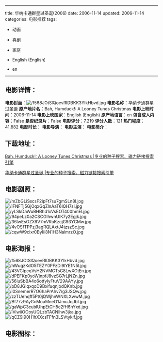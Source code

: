 
---
title: 华纳卡通群星过圣诞(2006)
date: 2006-11-14
updated: 2006-11-14
categories: 电影推荐
tags:
- 动画
- 喜剧
- 家庭

- English (English)
- en
---


> 

## **电影详情**：

**电影封面**：<img src="https://image.tmdb.org/t/p/w200/f568JOtSlQoevRIDBKK3YIkHbvd.jpg" alt="/f568JOtSlQoevRIDBKK3YIkHbvd.jpg" title="/f568JOtSlQoevRIDBKK3YIkHbvd.jpg">
**电影名称**：华纳卡通群星过圣诞
**原产地片名**：Bah, Humduck!: A Looney Tunes Christmas
**电影上映时间**：2006-11-14
**电影上映国家**：English (English)
**原产地语言**：en
**包含成人内容**：False
**是否纪录片**：False
**电影评分**：7.219
**评分人数**：121
**热门程度**：41.882
**电影时长**：
**电影导演**：
**电影主演**：
**电影简介**：

## **下载地址**：
[Bah, Humduck!: A Looney Tunes Christmas |专业的种子搜索、磁力链接搜索引擎](https://movie.amd794.com:2083/?search=Bah%2C%20Humduck%21%3A%20A%20Looney%20Tunes%20Christmas&ordering=&mode=match_phrase&page_size=10&page=1)

[华纳卡通群星过圣诞 |专业的种子搜索、磁力链接搜索引擎](https://movie.amd794.com:2083/?search=%E5%8D%8E%E7%BA%B3%E5%8D%A1%E9%80%9A%E7%BE%A4%E6%98%9F%E8%BF%87%E5%9C%A3%E8%AF%9E&ordering=&mode=match_phrase&page_size=10&page=1)
 

## **电影剧照**：
<img src="https://image.tmdb.org/t/p/original/mZbGLiSscsF2ipFt7su7gmSLn8l.jpg" alt="/mZbGLiSscsF2ipFt7su7gmSLn8l.jpg" title="/mZbGLiSscsF2ipFt7su7gmSLn8l.jpg"><img src="https://image.tmdb.org/t/p/original/lFNFTj5GjOqxGqZlnAaT6IQH7si.jpg" alt="/lFNFTj5GjOqxGqZlnAaT6IQH7si.jpg" title="/lFNFTj5GjOqxGqZlnAaT6IQH7si.jpg"><img src="https://image.tmdb.org/t/p/original/yLSkDaWuBHBhd1xVsEOT400hmEl.jpg" alt="/yLSkDaWuBHBhd1xVsEOT400hmEl.jpg" title="/yLSkDaWuBHBhd1xVsEOT400hmEl.jpg"><img src="https://image.tmdb.org/t/p/original/94peLz0a2CSCGIhwnUlK7y2Egjk.jpg" alt="/94peLz0a2CSCGIhwnUlK7y2Egjk.jpg" title="/94peLz0a2CSCGIhwnUlK7y2Egjk.jpg"><img src="https://image.tmdb.org/t/p/original/36lwEsOZX6V7mVRoKzcjG93YCMw.jpg" alt="/36lwEsOZX6V7mVRoKzcjG93YCMw.jpg" title="/36lwEsOZX6V7mVRoKzcjG93YCMw.jpg"><img src="https://image.tmdb.org/t/p/original/4vOSfTPPzj3agRQLAxtJ4tzszSc.jpg" alt="/4vOSfTPPzj3agRQLAxtJ4tzszSc.jpg" title="/4vOSfTPPzj3agRQLAxtJ4tzszSc.jpg"><img src="https://image.tmdb.org/t/p/original/cqwW9clxr0ByIii8N1H3NalmrzO.jpg" alt="/cqwW9clxr0ByIii8N1H3NalmrzO.jpg" title="/cqwW9clxr0ByIii8N1H3NalmrzO.jpg">

## **电影海报**：
<img src="https://image.tmdb.org/t/p/original/f568JOtSlQoevRIDBKK3YIkHbvd.jpg" alt="/f568JOtSlQoevRIDBKK3YIkHbvd.jpg" title="/f568JOtSlQoevRIDBKK3YIkHbvd.jpg"><img src="https://image.tmdb.org/t/p/original/hWugzKdO5TEZY0PFzDi9lYE1N5l.jpg" alt="/hWugzKdO5TEZY0PFzDi9lYE1N5l.jpg" title="/hWugzKdO5TEZY0PFzDi9lYE1N5l.jpg"><img src="https://image.tmdb.org/t/p/original/43VGlpcqVsH2NVMGTsG8LwXOtEn.jpg" alt="/43VGlpcqVsH2NVMGTsG8LwXOtEn.jpg" title="/43VGlpcqVsH2NVMGTsG8LwXOtEn.jpg"><img src="https://image.tmdb.org/t/p/original/dPEFKp0yoWjnpfJ8vzSG7rLjNZn.jpg" alt="/dPEFKp0yoWjnpfJ8vzSG7rLjNZn.jpg" title="/dPEFKp0yoWjnpfJ8vzSG7rLjNZn.jpg"><img src="https://image.tmdb.org/t/p/original/56luSbBA4o6otfyIyFtuV29AAYy.jpg" alt="/56luSbBA4o6otfyIyFtuV29AAYy.jpg" title="/56luSbBA4o6otfyIyFtuV29AAYy.jpg"><img src="https://image.tmdb.org/t/p/original/pD8JGIqxqoD9BxifuqnjbdQKnb.jpg" alt="/pD8JGIqxqoD9BxifuqnjbdQKnb.jpg" title="/pD8JGIqxqoD9BxifuqnjbdQKnb.jpg"><img src="https://image.tmdb.org/t/p/original/i0SnemerR7O6haPrAhv7rg3JSQw.jpg" alt="/i0SnemerR7O6haPrAhv7rg3JSQw.jpg" title="/i0SnemerR7O6haPrAhv7rg3JSQw.jpg"><img src="https://image.tmdb.org/t/p/original/zzTUehqff5Pt0jQWjhnWNXLXwwM.jpg" alt="/zzTUehqff5Pt0jQWjhnWNXLXwwM.jpg" title="/zzTUehqff5Pt0jQWjhnWNXLXwwM.jpg"><img src="https://image.tmdb.org/t/p/original/Bf77z9AyGcMoaMneO1JmuJqJbI.jpg" alt="/Bf77z9AyGcMoaMneO1JmuJqJbI.jpg" title="/Bf77z9AyGcMoaMneO1JmuJqJbI.jpg"><img src="https://image.tmdb.org/t/p/original/gaWpC3cublUhpEtCH5c2fH6hYxd.jpg" alt="/gaWpC3cublUhpEtCH5c2fH6hYxd.jpg" title="/gaWpC3cublUhpEtCH5c2fH6hYxd.jpg"><img src="https://image.tmdb.org/t/p/original/iViwiiOOoyUQLzbTACNlhw3jka.jpg" alt="/iViwiiOOoyUQLzbTACNlhw3jka.jpg" title="/iViwiiOOoyUQLzbTACNlhw3jka.jpg"><img src="https://image.tmdb.org/t/p/original/qCZ9I90H1hXXcsTFfn3LSVtykif.jpg" alt="/qCZ9I90H1hXXcsTFfn3LSVtykif.jpg" title="/qCZ9I90H1hXXcsTFfn3LSVtykif.jpg">

## **电影图标**：

